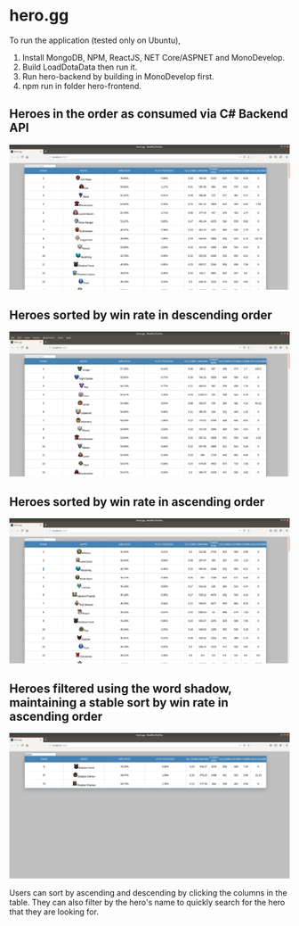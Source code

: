 # hero.gg

To run the application (tested only on Ubuntu),

1. Install MongoDB, NPM, ReactJS, NET Core/ASPNET and MonoDevelop.
2. Build LoadDotaData then run it.
3. Run hero-backend by building in MonoDevelop first.
4. npm run in folder hero-frontend.

## Heroes in the order as consumed via C# Backend API
![Heroes in ordered as API consumed](https://raw.githubusercontent.com/Loc-Tran/hero.gg/master/examples/order%20as%20api%20consume%20order%20is%20maintained.png)

## Heroes sorted by win rate in descending order
![Heroes sorted by win rate in descending order](https://raw.githubusercontent.com/Loc-Tran/hero.gg/master/examples/descending%20order%20winrate.png)

## Heroes sorted by win rate in ascending order
![Heroes sorted by win rate in ascending order](https://raw.githubusercontent.com/Loc-Tran/hero.gg/master/examples/ascending%20order%20winrate.png)

## Heroes filtered using the word shadow, maintaining a stable sort by win rate in ascending order
![Heroes filtered using the word shadow, maintaining a stable sort by win rate in ascending order](https://raw.githubusercontent.com/Loc-Tran/hero.gg/master/examples/filter%20by%20name.png)

Users can sort by ascending and descending by clicking the columns in the table. They can also filter by the hero's name to quickly search for the hero that they are looking for.
